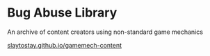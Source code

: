 # Bug Abuse Library
An archive of content creators using non-standard game mechanics

[slaytostay.github.io/gamemech-content](https://slaytostay.github.io/gamemech-content)
